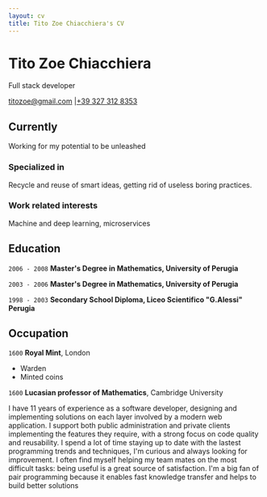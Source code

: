 ```yaml
---
layout: cv
title: Tito Zoe Chiacchiera's CV
---
```

# Tito Zoe Chiacchiera
Full stack developer

<div id="webaddress">
<a href="mailto:titozoe@gmail.com">titozoe@gmail.com</a>
|<a href="tel:+393273128353">+39 327 312 8353</a>    
</div>


## Currently

Working for my potential to be unleashed

### Specialized in

Recycle and reuse of smart ideas, getting rid of useless boring practices.

### Work related interests

Machine and deep learning, microservices

## Education

`2006 - 2008`
__Master's Degree in Mathematics, University of Perugia__

`2003 - 2006`
__Master's Degree in Mathematics, University of Perugia__

`1998 - 2003`
__Secondary School Diploma, Liceo Scientifico "G.Alessi" Perugia__


## Occupation

`1600`
__Royal Mint__, London

- Warden
- Minted coins

`1600`
__Lucasian professor of Mathematics__, Cambridge University


I have 11 years of experience as a software developer, designing and implementing solutions on each layer involved by a modern web application.
I support both public administration and private clients implementing the features they require, with a strong focus on code quality and reusability.
I spend a lot of time staying up to date with the lastest programming trends and techniques, I'm curious and always looking for improvement.
I often find myself helping my team mates on the most difficult tasks: being useful is a great source of satisfaction.
I'm a big fan of pair programming because it enables fast knowledge transfer and helps to build better solutions



<!-- ### Footer

Last updated: May 2013 -->


